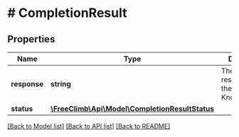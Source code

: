 # # CompletionResult

## Properties

Name | Type | Description | Notes
------------ | ------------- | ------------- | -------------
**response** | **string** | The generative response from the KnowledgeBase |
**status** | [**\FreeClimb\Api\Model\CompletionResultStatus**](CompletionResultStatus.md) |  |

[[Back to Model list]](../../README.md#models) [[Back to API list]](../../README.md#endpoints) [[Back to README]](../../README.md)
